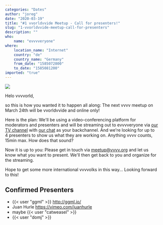```yaml
---
categories: "Dates"
author: "joreg"
date: "2020-03-19"
title: "#1 vvorldvvide Meetup - Call for presenters!"
slug: "1-vvorldvvide-meetup-call-for-presenters"
description: ""
who: 
    name: "evvvveryone"
where: 
    location_name: "Internet"
    country: "de"
    country_name: "Germany"
    from_date: "1585072800"
    to_date: "1585081200"
imported: "true"
---
```



![](worldcities-DirectX%20Renderer_2020.03.19-21.59.54.png)

Helo vvvvorld,

so this is how you wanted it to happen all along: The next vvvv meetup on March 24th will be vvorldvvide and online only!

Here is the plan: We'll be using a video-conferencing platform for moderators and presenters and will be streaming out to evvvveryone via [our TV channel](https://www.youtube.com/channel/UCu-xqv-TLwv6L0An7MJJA5A) with [our chat](https://riot.im/app/#/room/#vvvv:matrix.org) as your backchannel. And we're looking for up to 4 presenters to show us what they are working on. Anything vvvv counts, 15min max. How does that sound?

Now it is up to you: Please get in touch via meetup@vvvv.org and let us know what you want to present. We'll then get back to you and organize for the streaming. 

Hope to get some more international vvvvolks in this way... 
Looking forward to this!

## Confirmed Presenters
* {{< user "ggml" >}} http://ggml.io/
* Juan Hurle https://vimeo.com/juanhurle
* maybe {{< user "catweasel" >}} 
* {{< user "domj" >}}